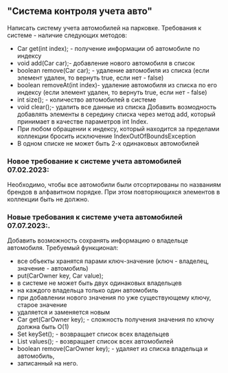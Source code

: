 ## "Система контроля учета авто"
Написать систему учета автомобилей на парковке.
Требования к системе - наличие следующих методов:
* Car get(int index); - получение информации об автомобиле по индексу
* void add(Car car);- добавление нового автомобиля в список
* boolean remove(Car car); - удаление автомобиля из списка 
(если элемент удален, то вернуть true, если нет - false)
* boolean removeAt(int index)- удаление автомобиля из списка по его индексу
(если элемент удален, то вернуть true, если нет - false)
* int size(); - количество автомобилей в системе
* void clear();- удалить все данные из списка
Добавить возмодность добавлять элементы в середину списка 
через метод add, который принимает в качестве параметров int Index.
* При любом обращении к индексу, который находится за пределами коллекции 
бросить исключение IndexOutOfBoundsException
* В одном списке не может быть 2-х одинаковых автомобилей

### Новое требование к системе учета автомобилей 07.02.2023: 
Необходимо, чтобы все автомобили 
были отсортированы по названиям брендов в алфавитном порядке. 
При этом повторяющихся элементов в коллекции быть не должно.

### Новые требования к системе учета автомобилей 07.07.2023:.
Добавить возможность сохранять информацию о владельце автомобиля.
Требуемый функционал:
- все объекты хранятся парами ключ-значение (ключ - владелец, значение - автомобиль)
- put(CarOwner key, Car value);
- в системе не может быть двух одинаковых владельцев
- на каждого владельца только один автомобиль
- при добавлении нового значения по уже существующему ключу, старое значение 
- удаляется и заменяется новым
- Car get(CarOwner key); - сложность получения значения по ключу должна быть O(1)
- Set<CarOwner> keySet(); - возвращает список всех владельцев
- List<Car> values(); - возвращает список всех автомобилей
- boolean remove(CarOwner key); - удаляет из списка владельца и автомобиль, 
- записанный на него.
